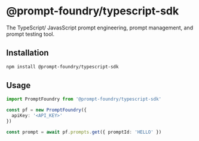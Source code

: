 # @prompt-foundry/typescript-sdk

The TypeScript/ JavasScript prompt engineering, prompt management, and prompt testing tool.

## Installation

```bash
npm install @prompt-foundry/typescript-sdk
```

## Usage

```typescript
import PromptFoundry from '@prompt-foundry/typescript-sdk'

const pf = new PromptFoundry({
  apiKey: '<API_KEY>'
})

const prompt = await pf.prompts.get({ promptId: 'HELLO' })
```
